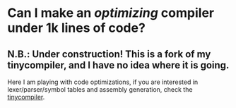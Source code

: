 # Can I make an *optimizing* compiler under 1k lines of code?
## N.B.: Under construction! This is a fork of my tinycompiler, and I have no idea where it is going.

Here I am playing with code optimizations, if you are interested in lexer/parser/symbol tables and assembly generation, check the [tinycompiler](https://github.com/ssloy/tinycompiler).
